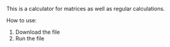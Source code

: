 This is a calculator for matrices as well as regular calculations.

How to use:
  1. Download the file
  2. Run the file

